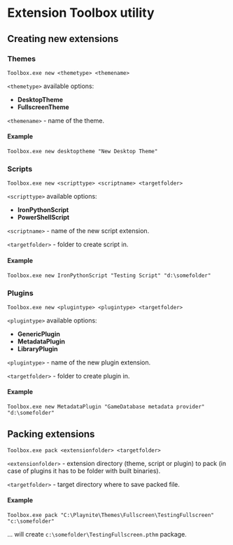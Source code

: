 # Extension Toolbox utility


Creating new extensions
---------------------

### Themes

```
Toolbox.exe new <themetype> <themename>
```

`<themetype>` available options:
- **DesktopTheme**
- **FullscreenTheme**

`<themename>` - name of the theme.

#### Example

```
Toolbox.exe new desktoptheme "New Desktop Theme"
```

### Scripts

```
Toolbox.exe new <scripttype> <scriptname> <targetfolder>
```

`<scripttype>` available options:
- **IronPythonScript**
- **PowerShellScript**

`<scriptname>` - name of the new script extension.

`<targetfolder>` - folder to create script in.

#### Example

```
Toolbox.exe new IronPythonScript "Testing Script" "d:\somefolder"
```

### Plugins

```
Toolbox.exe new <plugintype> <plugintype> <targetfolder>
```

`<plugintype>` available options:
- **GenericPlugin**
- **MetadataPlugin**
- **LibraryPlugin**

`<plugintype>` - name of the new plugin extension.

`<targetfolder>` - folder to create plugin in.

#### Example

```
Toolbox.exe new MetadataPlugin "GameDatabase metadata provider" "d:\somefolder"
```

Packing extensions
---------------------

```
Toolbox.exe pack <extensionfolder> <targetfolder>
```

`<extensionfolder>` - extension directory (theme, script or plugin) to pack (in case of plugins it has to be folder with built binaries).

`<targetfolder>` - target directory where to save packed file.

#### Example

```
Toolbox.exe pack "C:\Playnite\Themes\Fullscreen\TestingFullscreen" "c:\somefolder"
```

... will create `c:\somefolder\TestingFullscreen.pthm` package.


